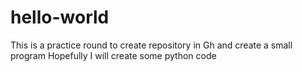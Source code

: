 # hello-world
This is a practice round to create repository in Gh and create a small program
Hopefully I will create some python code
